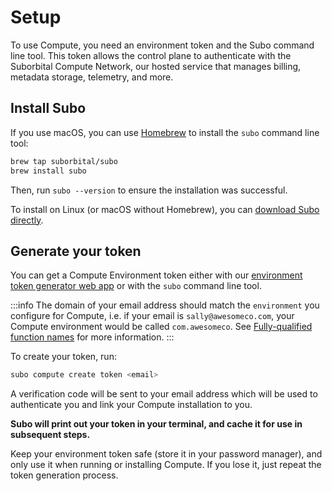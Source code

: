 # Setup

To use Compute, you need an environment token and the Subo command line tool. This token allows the control plane to authenticate with the Suborbital Compute Network, our hosted service that manages billing, metadata storage, telemetry, and more.

## Install Subo

If you use macOS, you can use [Homebrew](https://brew.sh) to install the `subo` command line tool:

```bash
brew tap suborbital/subo
brew install subo
```

Then, run `subo --version` to ensure the installation was successful. 

To install on Linux (or macOS without Homebrew), you can [download Subo directly](https://github.com/suborbital/subo/releases).

## Generate your token
You can get a Compute Environment token either with our [environment token generator web app](https://suborbital.network/) or with the `subo` command line tool.

:::info
The domain of your email address should match the `environment` you configure for Compute, i.e. if your email is `sally@awesomeco.com`, your Compute environment would be called `com.awesomeco`. See [Fully-qualified function names](../concepts/fully-qualified-function-names.md) for more information.
:::

To create your token, run:

```bash
subo compute create token <email>
```

A verification code will be sent to your email address which will be used to authenticate you and link your Compute installation to you.

**Subo will print out your token in your terminal, and cache it for use in 
subsequent steps.**

Keep your environment token safe (store it in your password manager), and 
only use it when running or installing Compute. If you lose it, just repeat 
the token generation process.
